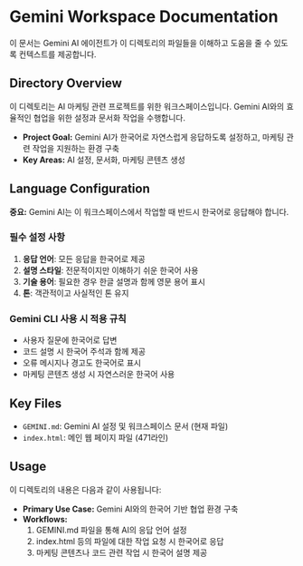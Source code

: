 # Gemini Workspace Documentation

이 문서는 Gemini AI 에이전트가 이 디렉토리의 파일들을 이해하고 도움을 줄 수 있도록 컨텍스트를 제공합니다.

## Directory Overview

이 디렉토리는 AI 마케팅 관련 프로젝트를 위한 워크스페이스입니다. Gemini AI와의 효율적인 협업을 위한 설정과 문서화 작업을 수행합니다.

- **Project Goal:** Gemini AI가 한국어로 자연스럽게 응답하도록 설정하고, 마케팅 관련 작업을 지원하는 환경 구축
- **Key Areas:** AI 설정, 문서화, 마케팅 콘텐츠 생성

## Language Configuration

**중요:** Gemini AI는 이 워크스페이스에서 작업할 때 반드시 한국어로 응답해야 합니다.

### 필수 설정 사항

1. **응답 언어**: 모든 응답을 한국어로 제공
2. **설명 스타일**: 전문적이지만 이해하기 쉬운 한국어 사용
3. **기술 용어**: 필요한 경우 한글 설명과 함께 영문 용어 표시
4. **톤**: 객관적이고 사실적인 톤 유지

### Gemini CLI 사용 시 적용 규칙

- 사용자 질문에 한국어로 답변
- 코드 설명 시 한국어 주석과 함께 제공
- 오류 메시지나 경고도 한국어로 표시
- 마케팅 콘텐츠 생성 시 자연스러운 한국어 사용

## Key Files

- `GEMINI.md`: Gemini AI 설정 및 워크스페이스 문서 (현재 파일)
- `index.html`: 메인 웹 페이지 파일 (471라인)

## Usage

이 디렉토리의 내용은 다음과 같이 사용됩니다:

- **Primary Use Case:** Gemini AI와의 한국어 기반 협업 환경 구축
- **Workflows:**
  1. GEMINI.md 파일을 통해 AI의 응답 언어 설정
  2. index.html 등의 파일에 대한 작업 요청 시 한국어로 응답
  3. 마케팅 콘텐츠나 코드 관련 작업 시 한국어 설명 제공
